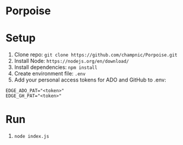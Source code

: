 # Porpoise

# Setup
1. Clone repo: `git clone https://github.com/champnic/Porpoise.git`
2. Install Node: `https://nodejs.org/en/download/`
3. Install dependencies: `npm install`
4. Create environment file: `.env`
5. Add your personal access tokens for ADO and GitHub to .env:
```
EDGE_ADO_PAT="<token>"
EDGE_GH_PAT="<token>"
```

# Run
1. `node index.js`
